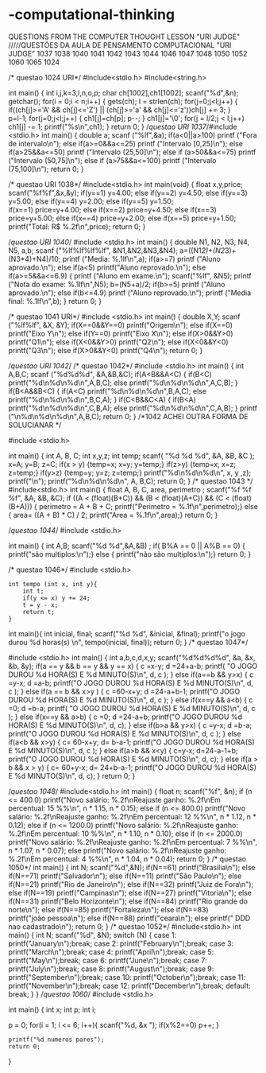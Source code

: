 # -computational-thinking
QUESTIONS FROM THE COMPUTER THOUGHT LESSON "URI JUDGE"    /////QUESTÕES DA AULA DE PENSAMENTO COMPUTACIONAL "URI JUDGE"    1037 1038 1040 1041 1042 1043 1044 1046 1047 1048 1050 1052 1060 1065 1024

/* questao 1024 URI*/
#include<stdio.h>
#include<string.h>

int main()
{
    int i,j,k=3,l,n,o,p;
     char ch[1002],ch1[1002];
      scanf("%d",&n);
       getchar();
        for(i = 0;i < n;i++)
      { 
      gets(ch);
         l = strlen(ch);
          for(j=0;j<l;j++)
      { 
        if((ch[j]>='A' && ch[j]<='Z') || (ch[j]>='a' && ch[j]<='z'))ch[j] += 3;
                  }      
        p=l-1;
         for(j=0;j<l;j++) 
      {
            ch1[j]=ch[p];
           p--;   }
        ch1[j]='\0';
          for(j = l/2;j < l;j++)
            ch1[j] -= 1;
              printf("%s\n",ch1);
                 }
    return 0;
                 }
/*questao URI 1037*/#include <stdio.h>
int main()
{ 
    double a;
    scanf ("%lf",&a);
      if(a<0||a>100)
        printf ("Fora de intervalo\n");
    else if(a>=0&&a<=25)
        printf ("Intervalo [0,25]\n");
    else if(a>25&&a<=50)
        printf ("Intervalo (25,50]\n");
    else if (a>50&&a<=75)
        printf ("Intervalo (50,75]\n");
    else if (a>75&&a<=100)
        printf ("Intervalo (75,100]\n");
    return 0;
}

/* questao URI 1038*/
#include<stdio.h>
int main(void)
{
    float x,y,price;
     scanf("%f%f",&x,&y);
      if(y==1)
       y=4.00;
    else if(y==2)
       y=4.50;
    else if(y==3)
       y=5.00;
    else if(y==4)
       y=2.00;
    else if(y==5)
       y=1.50;    
    if(x==1)
        price=y+4.00;
    else if(x==2)
        price=y+4.50;
    else if(x==3)
        price=y+5.00;
    else if(x==4)
        price=y+2.00;
    else if(x==5)
        price=y+1.50;
    printf("Total: R$ %.2f\n",price);
  return 0;
}

/*questao URI 1040*/
#include <stdio.h>
int main()
{
    double N1, N2, N3, N4, N5, a,b;
     scanf ("%lf%lf%lf%lf", &N1,&N2,&N3,&N4);
      a=((N1*2)+(N2*3)+(N3*4)+N4)/10;
      printf ("Media: %.1lf\n",a);
        if(a>=7)
      printf ("Aluno aprovado.\n");
        else if(a<5)
      printf("Aluno reprovado.\n");
    else if(a>=5&&a<=6.9)
    {
      printf ("Aluno em exame.\n");
       scanf("%lf", &N5);
        printf ("Nota do exame: %.1lf\n",N5);
         b=(N5+a)/2;
          if(b>=5)
        printf ("Aluno aprovado.\n");
          else if(b<=4.9)
        printf ("Aluno reprovado.\n");
        printf ("Media final: %.1lf\n",b);  }
    return 0;
   }
   
/* questao 1041 URI*/
#include <stdio.h>
int main()
{
    double X,Y;
     scanf ("%lf%lf", &X, &Y);
      if(X==0&&Y==0) printf("Origem\n");
    else if(X==0) printf("Eixo Y\n");
    else if(Y==0) printf("Eixo X\n");
    else if(X>0&&Y>0) printf("Q1\n");
    else if(X<0&&Y>0) printf("Q2\n");
    else if(X<0&&Y<0) printf("Q3\n");
    else if(X>0&&Y<0) printf("Q4\n");
      return 0;
}

/*questao URI 1042*/
/* questao 1042*/
#include <stdio.h>
int main()
 {
    int A,B,C;
     scanf ("%d%d%d", &A,&B,&C);
      if(A<B&&A<C)
 {
        if(B<C)
             printf("%d\n%d\n%d\n",A,B,C);
        else printf("%d\n%d\n%d\n",A,C,B);
    }
      if(B<A&&B<C)
    {
        if(A<C)
          printf("%d\n%d\n%d\n",B,A,C);
           else printf("%d\n%d\n%d\n",B,C,A);
    }
     if(C<B&&C<A)
    {
     if(B<A)
          printf("%d\n%d\n%d\n",C,B,A);
        else printf("%d\n%d\n%d\n",C,A,B);
    }
          printf ("\n%d\n%d\n%d\n",A,B,C);
    return 0;
 }
/*1042 ACHEI OUTRA FORMA DE SOLUCIANAR */

#include <stdio.h>

int main()
{  int A, B, C;
    int x,y,z;
    int temp;
    scanf( "%d %d %d", &A, &B, &C );
    x=A;
    y=B;
    z=C;
  if(x > y)
    {temp=x;
     x=y;
     y=temp;}
 if(z>y) 
    {temp=x;
     x=z;
     z=temp;}
 if(y>z)
    {temp=y;
     y=z;
     z=temp;}
      printf("%d\n%d\n%d\n", x, y ,z);
      printf("\n");
      printf("%d\n%d\n%d\n", A, B,C);
 return 0;
}
/* questao 1043 */ 
#include<stdio.h>
int main()
{
   float A, B, C, area, perimetro ;
    scanf("%f %f %f", &A, &B, &C);
   if ((A < (float)(B+C)) && (B < (float)(A+C)) && (C < (float)(B+A)))
    {
        perimetro = A + B + C;
        printf("Perimetro = %.1f\n",perimetro);}
   else
    {
        area= ((A + B) * C) / 2;
        printf("Area = %.1f\n",area);}
    return 0;
}

/*questao 1044*/
#include <stdio.h>

int main()
{
    int A,B;
     scanf("%d %d",&A,&B) ;
      if( B%A == 0 || A%B == 0)
   { 
   printf("são multiplos:\n");}
    else
    {
      printf("não são multiplos:\n");}
    return 0;
}

/* questao 1046*/
#include <stdio.h>

    int tempo (int x, int y){
        int t;
        if(y <= x) y += 24;
        t = y - x;
        return t;
    }
int main(){
    int inicial, final;
    scanf("%d %d", &inicial, &final);
    printf("o jogo durou %d horas(s) \n", tempo(inicial, final));
    return 0;
}
/* questao 1047*/

#include <stdio.h>
int main()
{
    int a,b,c,d,x,y;
    scanf("%d%d%d%d", &a, &x, &b, &y);
    if(a == y && b == y && y == x)
    {
        c =x-y;
        d =24+a-b;
        printf( "O JOGO DUROU %d HORA(S) E %d MINUTO(S)\n", d, c );
    }
    else if(a==b && y>x)
    {
        c =y-x;
        d =a-b;
        printf("O JOGO DUROU %d HORA(S) E %d MINUTO(S)\n", d, c );
    }
    else if(a == b && x>y )
    {
        c =60-x+y;
        d =24-a+b-1;
        printf("O JOGO DUROU %d HORA(S) E %d MINUTO(S)\n", d, c );
    }
    else if(x==y && a<b)
    {
        c =0;
        d =b-a;
        printf( "O JOGO DUROU %d HORA(S) E %d MINUTO(S)\n", d, c );
    }
    else if(x==y && a>b)
    {
        c =0;
        d =24-a+b;
        printf("O JOGO DUROU %d HORA(S) E %d MINUTO(S)\n", d, c);
    }
    else if(b>a && y>x)
    {
        c =y-x;
        d =b-a;
        printf("O JOGO DUROU %d HORA(S) E %d MINUTO(S)\n", d, c );
    }
    else if(a<b && x>y)
    { 
        c= 60-x+y;
        d= b-a-1;
        printf("O JOGO DUROU %d HORA(S) E %d MINUTO(S)\n", d, c );
    }
    else if(a>b && x<y)
    {
        c=y-x;
        d=24-a-1+b;
        printf("O JOGO DUROU %d HORA(S) E %d MINUTO(S)\n", d, c);
    }
    else if(a > b && x > y)
    { c= 60+y-x;
    d= 24+b-a-1;
    printf("O JOGO DUROU %d HORA(S) E %d MINUTO(S)\n", d, c);
    }
    return 0;
}

   /*questao 1048*/
   #include<stdio.h>
int main()
{
 float n;
        scanf("%f", &n);
    if (n <= 400.0)
         printf("Novo salário: %.2f\nReajuste ganho: %.2f\nEm percentual: 15 %%\n", n * 1.15, n * 0.15);
         else if (n <= 800.0)
         printf("Novo salário: %.2f\nReajuste ganho: %.2f\nEm percentual: 12 %%\n", n * 1.12, n * 0.12);
         else if (n <= 1200.0)
         printf("Novo salário: %.2f\nReajuste ganho: %.2f\nEm percentual: 10 %%\n", n * 1.10, n * 0.10);
         else if (n <= 2000.0)
         printf("Novo salário: %.2f\nReajuste ganho: %.2f\nEm percentual: 7 %%\n", n * 1.07, n * 0.07);
         else
         printf("Novo salário: %.2f\nReajuste ganho: %.2f\nEm percentual: 4 %%\n", n * 1.04, n * 0.04);
    return 0;
    }
    /* questao 1050*/
    int main()
{
   int N;
    scanf("%d",&N);
    if(N==61)
        printf("Brasilia\n");
    else if(N==71)
        printf("Salvador\n");
    else if(N==11)
        printf("São Paulo\n");
    else if(N==21)
        printf("Rio de Janeiro\n");
    else if(N==32)
        printf("Juiz de Fora\n");
    else if(N==19)
        printf("Campinas\n");
    else if(N==27)
        printf("Vitoria\n");
    else if(N==31)
        printf("Belo Horizonte\n");
    else if(N==84)
        printf("Rio grande do norte\n");
    else if(N==85)
        printf("Fortaleza\n");
    else if(N==83)   
        printf("joão pessoa\n");
    else if(N==88)
        printf("ceara\n");
    else
        printf(" DDD nao cadastrado\n");
    return 0;
}
/* questao 1052*/
#include<stdio.h>
int main()
{
    int N;
    scanf("%d", &N);
    switch (N)
    {
    case 1:
    printf("January\n");break;
    case 2:
    printf("February\n");break;
    case 3:
    printf("March\n");break;
    case 4:
    printf("April\n");break;
    case 5:
    printf("May\n");break;
    case 6:
    printf("June\n");break;
    case 7:
    printf("July\n");break;
    case 8:
    printf("August\n");break;
    case 9:
    printf("September\n");break;
    case 10:
    printf("October\n");break;
    case 11:
    printf("November\n");break;
    case 12:
    printf("December\n");break;
    default:
        break;
    }
}
/*questao 1060*/
#include <stdio.h>

int main()
{ int x;
  int p;
  int i;
  
  
  p = 0;
  for(i = 1; i <= 6; i++){
    scanf("%d, &x ");
    if(x%2==0) p++;
  }

    printf("%d numeros pares");
    return 0;
}

   

